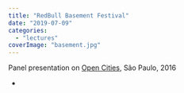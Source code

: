 ```yaml
---
title: "RedBull Basement Festival"
date: "2019-07-09"
categories: 
  - "lectures"
coverImage: "basement.jpg"
---
```


Panel presentation on [Open Cities](https://www.redbull.com/br-pt/festival-red-bull-basement-rola-neste-sabado), São Paulo, 2016

- <a href="https://thisismyart.eratudomato.online/wp-content/uploads/sites/11/2019/07/basement-red-bull-1024x682.jpg"><img src="images/basement-red-bull-1024x682.jpg" alt="" /></a>
